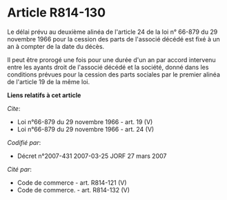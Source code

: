 # Article R814-130

Le délai prévu au deuxième alinéa de l'article 24 de la loi n° 66-879 du 29 novembre 1966 pour la cession des parts de
l'associé décédé est fixé à un an à compter de la date du décès. 

Il peut être prorogé une fois pour une durée d'un an par accord intervenu entre les ayants droit de l'associé décédé et la
société, donné dans les conditions prévues pour la cession des parts sociales par le premier alinéa de l'article 19 de la
même loi.

**Liens relatifs à cet article**

_Cite_:

  - Loi n°66-879 du 29 novembre 1966 - art. 19 (V)
  - Loi n°66-879 du 29 novembre 1966 - art. 24 (V)

_Codifié par_:

  - Décret n°2007-431 2007-03-25 JORF 27 mars 2007

_Cité par_:

  - Code de commerce - art. R814-121 (V)
  - Code de commerce. - art. R814-132 (V)
